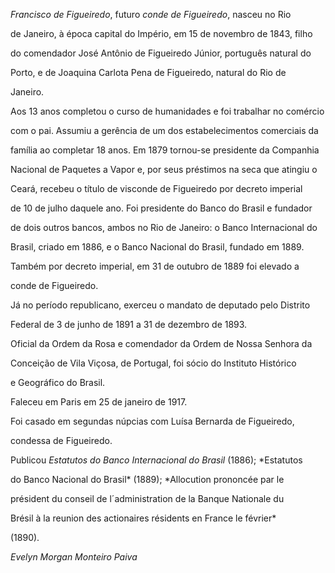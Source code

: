 

*Francisco de Figueiredo*, futuro *conde de Figueiredo*, nasceu no Rio

de Janeiro, à época capital do Império, em 15 de novembro de 1843, filho

do comendador José Antônio de Figueiredo Júnior, português natural do

Porto, e de Joaquina Carlota Pena de Figueiredo, natural do Rio de

Janeiro.



Aos 13 anos completou o curso de humanidades e foi trabalhar no comércio

com o pai. Assumiu a gerência de um dos estabelecimentos comerciais da

família ao completar 18 anos. Em 1879 tornou-se presidente da Companhia

Nacional de Paquetes a Vapor e, por seus préstimos na seca que atingiu o

Ceará, recebeu o título de visconde de Figueiredo por decreto imperial

de 10 de julho daquele ano. Foi presidente do Banco do Brasil e fundador

de dois outros bancos, ambos no Rio de Janeiro: o Banco Internacional do

Brasil, criado em 1886, e o Banco Nacional do Brasil, fundado em 1889.

Também por decreto imperial, em 31 de outubro de 1889 foi elevado a

conde de Figueiredo.



Já no período republicano, exerceu o mandato de deputado pelo Distrito

Federal de 3 de junho de 1891 a 31 de dezembro de 1893.



Oficial da Ordem da Rosa e comendador da Ordem de Nossa Senhora da

Conceição de Vila Viçosa, de Portugal, foi sócio do Instituto Histórico

e Geográfico do Brasil.



Faleceu em Paris em 25 de janeiro de 1917.



Foi casado em segundas núpcias com Luísa Bernarda de Figueiredo,

condessa de Figueiredo.



Publicou *Estatutos do Banco Internacional do Brasil* (1886); *Estatutos

do Banco Nacional do Brasil* (1889); *Allocution prononcée par le

président du conseil de l´administration de la Banque Nationale du

Brésil à la reunion des actionaires résidents en France le février*

(1890).



*Evelyn Morgan Monteiro Paiva*



